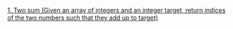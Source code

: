 [1. Two sum (Given an array of integers and an integer target, return indices of the two numbers such that they add up to target)]()
